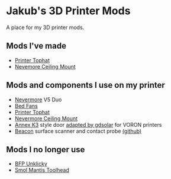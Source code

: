 # Jakub's 3D Printer Mods

A place for my 3D printer mods.

## Mods I've made

- [Printer Tophat](https://github.com/jakub874/Jakub3DPrinterMods/tree/main/Tophat)
- [Nevemore Ceiling Mount](https://github.com/jakub874/Jakub3DPrinterMods/tree/main/Nevermore%20Ceiling%20Mount)

## Mods and components I use on my printer
- [Nevermore](https://github.com/nevermore3d/Nevermore_Micro) V5 Duo
- [Bed Fans](https://github.com/VoronDesign/VoronUsers/tree/master/printer_mods/Ellis/Bed_Fans)
- [Printer Tophat](https://github.com/jakub874/Jakub3DPrinterMods/tree/main/Tophat)
- [Nevermore Ceiling Mount](https://github.com/jakub874/Jakub3DPrinterMods/tree/main/Nevermore%20Ceiling%20Mount)
- [Annex K3](https://github.com/Annex-Engineering/Gasherbrum-K3/tree/main) style door [adapted by gdsolar](https://github.com/gdsolar/Printer-Mods/tree/main/Voron/K3_Style_Door) for VORON printers
- [Beacon](https://beacon3d.com/) surface scanner and contact probe [(github)](https://github.com/beacon3d)

## Mods I no longer use
- [BFP Unklicky](https://github.com/jlas1/Klicky-Probe/tree/main/Probes/UnklickyNG/STL)
- [Smol Mantis Toolhead](https://github.com/sporkus/smol_mantis)
